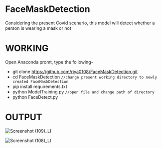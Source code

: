 # FaceMaskDetection
Considering the present Covid scenario, this model will detect whether a person is wearing a mask or not


# WORKING
Open Anaconda promt, type the following- 
* git clone https://github.com/riya0108/FaceMaskDetection.git
 * cd FaceMaskDetection                             `//change present working directory to newly created FaceMaskDetection`
 * pip install requirements.txt
 * python ModelTraining.py                           `//open file and change path of directory`
 * python FaceDetect.py


# OUTPUT

![Screenshot (109)_LI](https://user-images.githubusercontent.com/70089241/120061132-5edc3e00-c079-11eb-837d-5598b24969ef.jpg)

![Screenshot (108)_LI](https://user-images.githubusercontent.com/70089241/120061136-63085b80-c079-11eb-92bb-fb1f147e6cd4.jpg)
